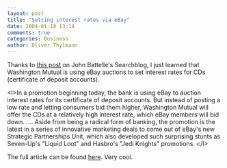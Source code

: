 ```yaml
---
layout: post
title: "Setting interest rates via eBay"
date: 2004-01-18 13:14
comments: true
categories: Business
author: Oliver Thylmann
---
```



Thanks to [this post](http://battellemedia.com/archives/000227.php) on John Battelle's Searchblog, I just learned that Washington Mutual is using eBay auctions to set interest rates for CDs (certificate of deposit accounts).

&lt;I&gt;In a promotion beginning today, the bank is using eBay to auction interest rates for its certificate of deposit accounts. But instead of posting a low rate and letting consumers bid them higher, Washington Mutual will offer the CDs at a relatively high interest rate, which eBay members will bid down. .... Aside from being a radical form of banking, the promotion is the latest in a series of innovative marketing deals to come out of eBay's new Strategic Partnerships Unit, which also developed such surprising stunts as Seven-Up's &quot;Liquid Loot&quot; and Hasbro's &quot;Jedi Knights&quot; promotions. &lt;/I&gt;

The full article can be found [here](http://www.mediapost.com/dtls_dsp_news.cfm?newsId=234398). Very cool.


